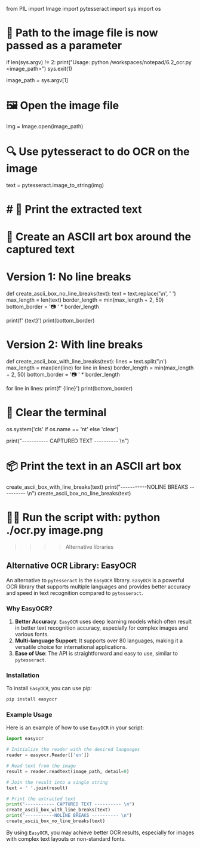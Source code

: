from PIL import Image
import pytesseract
import sys
import os

# 📄 Path to the image file is now passed as a parameter
if len(sys.argv) != 2:
   print("Usage: python /workspaces/notepad/6.2_ocr.py <image_path>")
   sys.exit(1)

image_path = sys.argv[1]

# 🖼️ Open the image file
img = Image.open(image_path)

# 🔍 Use pytesseract to do OCR on the image
text = pytesseract.image_to_string(img)

# # 📝 Print the extracted text

# 🎨 Create an ASCII art box around the captured text
# Version 1: No line breaks
def create_ascii_box_no_line_breaks(text):
   text = text.replace('\n', ' ')
   max_length = len(text)
   border_length = min(max_length + 2, 50)
   bottom_border = '📷 ' * border_length
   
   print(f'  {text}')
   print(bottom_border)

# Version 2: With line breaks
def create_ascii_box_with_line_breaks(text):
   lines = text.split('\n')
   max_length = max(len(line) for line in lines)
   border_length = min(max_length + 2, 50)
   bottom_border = '📷 ' * border_length
   
   for line in lines:
      print(f'  {line}')
   print(bottom_border)


# 🧹 Clear the terminal
os.system('cls' if os.name == 'nt' else 'clear')

print("----------- CAPTURED TEXT ---------- \n")

# 📦 Print the text in an ASCII art box
create_ascii_box_with_line_breaks(text)
print("-----------NOLINE BREAKS ---------- \n")
create_ascii_box_no_line_breaks(text)

# 🏃‍♂️ Run the script with: python ./ocr.py image.png


>>>> Alternative libraries
## Alternative OCR Library: EasyOCR

An alternative to `pytesseract` is the `EasyOCR` library. `EasyOCR` is a powerful OCR library that supports multiple languages and provides better accuracy and speed in text recognition compared to `pytesseract`.

### Why EasyOCR?

1. **Better Accuracy**: `EasyOCR` uses deep learning models which often result in better text recognition accuracy, especially for complex images and various fonts.
2. **Multi-language Support**: It supports over 80 languages, making it a versatile choice for international applications.
3. **Ease of Use**: The API is straightforward and easy to use, similar to `pytesseract`.

### Installation

To install `EasyOCR`, you can use pip:

```bash
pip install easyocr
```

### Example Usage

Here is an example of how to use `EasyOCR` in your script:

```python
import easyocr

# Initialize the reader with the desired languages
reader = easyocr.Reader(['en'])

# Read text from the image
result = reader.readtext(image_path, detail=0)

# Join the result into a single string
text = ' '.join(result)

# Print the extracted text
print("----------- CAPTURED TEXT ---------- \n")
create_ascii_box_with_line_breaks(text)
print("-----------NOLINE BREAKS ---------- \n")
create_ascii_box_no_line_breaks(text)
```

By using `EasyOCR`, you may achieve better OCR results, especially for images with complex text layouts or non-standard fonts.